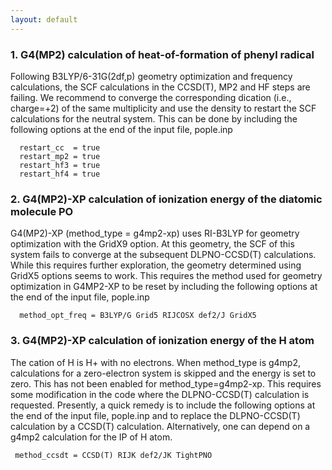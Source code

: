 ```yaml
---
layout: default
---
```

### 1. G4(MP2) calculation of heat-of-formation of phenyl radical 
Following B3LYP/6-31G(2df,p) geometry optimization and frequency calculations, the SCF calculations in the CCSD(T), MP2 and HF steps are failing. We recommend to converge the corresponding dication (i.e., charge=+2) of the same multiplicity and use the density to restart the SCF calculations for the neutral system. This can be done by including the following options at the end of the input file, pople.inp

```
  restart_cc  = true  
  restart_mp2 = true  
  restart_hf3 = true  
  restart_hf4 = true  
```

### 2. G4(MP2)-XP calculation of ionization energy of the diatomic molecule PO
G4(MP2)-XP (method_type = g4mp2-xp) uses  RI-B3LYP for geometry optimization with the GridX9 option. At this geometry, the SCF of this system fails to converge at the subsequent DLPNO-CCSD(T) calculations. While this requires further exploration, the geometry determined using GridX5 options seems to work. This requires the method used for geometry optimization in G4MP2-XP to be reset by including the following options at the end of the input file, pople.inp

```
  method_opt_freq = B3LYP/G Grid5 RIJCOSX def2/J GridX5 
```

### 3. G4(MP2)-XP calculation of ionization energy of the H atom
The cation of H is H+ with no electrons. When method_type is g4mp2, calculations for a zero-electron system is skipped and the energy is set to zero. This has not been enabled for method_type=g4mp2-xp. This requires some modification in the code where the DLPNO-CCSD(T) calculation is requested. Presently, a quick remedy is to include the following options at the end of the input file, pople.inp and to replace the DLPNO-CCSD(T) calculation by a CCSD(T) calculation. Alternatively, one can depend on a g4mp2 calculation for the IP of H atom.

```
 method_ccsdt = CCSD(T) RIJK def2/JK TightPNO 
```
